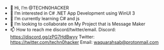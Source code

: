 - 👋 Hi, I’m @TECHN0HACKER
- 👀 I’m interested in C# .NET App Development using WinUI 3
- 🌱 I’m currently learning C# and js
- 💞️ I’m looking to collaborate on My Project that is Message Maker
- 📫 How to reach me discord/twitter/email.
Discord: https://discord.gg/zPG7HdBwyy
Twitter: https://twitter.com/techn0hacker
Email: waquarahsab@protonmail.com

<!---
TECHN0HACKER/TECHN0HACKER is a ✨ special ✨ repository because its `README.md` (this file) appears on your GitHub profile.
You can click the Preview link to take a look at your changes.
--->

